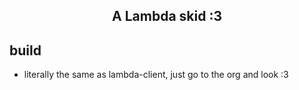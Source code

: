 <h2 align=center>A Lambda skid :3</h2>

<h2>build</h2>

+ literally the same as lambda-client, just go to the org and look :3
